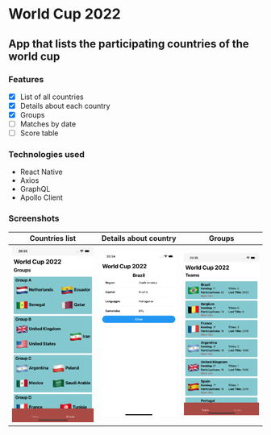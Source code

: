 # World Cup 2022

## App that lists the participating countries of the world cup

### Features
- [x] List of all countries
- [x] Details about each country
- [x] Groups
- [ ] Matches by date
- [ ] Score table

### Technologies used
- React Native
- Axios
- GraphQL
- Apollo Client
### Screenshots

<table>
<thead>
<tr>
<th>Countries list</th>
<th>Details about country</th>
<th>Groups</th>
</tr>
</thead>
<tbody>
<tr>
<td>
<img alt="Home" src="https://raw.githubusercontent.com/rbalves/world-cup-countries-app/main/assets/teams-list.png"/>
</td>
<td>
<img alt="Modal" src="https://raw.githubusercontent.com/rbalves/world-cup-countries-app/main/assets/modal.png"/>
</td>
<td>
<img alt="Modal" src="https://raw.githubusercontent.com/rbalves/world-cup-countries-app/main/assets/groups.png"/>
</td>
</tr>
</tbody>
</table>
